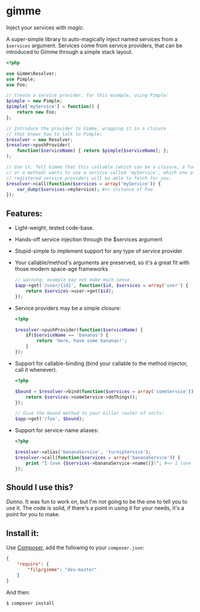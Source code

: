 # gimme

Inject your services with *magic*.

A super-simple library to auto-magically inject named services from a `$services` argument. Services
come from service providers, that can be introduced to Gimme through a simple stack layout.

```php
<?php

use Gimme\Resolver;
use Pimple;
use Foo;

// Create a service provider, for this example, using Pimple:
$pimple = new Pimple;
$pimple['myService'] = function() {
    return new Foo;
};

// Introduce the provider to Gimme, wrapping it in a closure
// that knows how to talk to Pimple:
$resolver = new Resolver;
$resolver->pushProvider(
    function($serviceName) { return $pimple[$serviceName]; };
);

// Use it. Tell Gimme that this callable (which can be a closure, a function
// or a method) wants to use a service called 'myService', which one of the
// registered service providers will be able to fetch for you.
$resolver->call(function($services = array('myService')) {
    var_dump($services->myService); #=> instance of Foo
});
```

## Features:

- Light-weight, tested code-base.
- Hands-off service injection through the $services argument
- Stupid-simple to implement support for any type of service provider
- Your callable/method's arguments are preserved, so it's a great fit with those modern space-age frameworks

    ```php
    // warning: example may not make much sense
    $app->get('/user/{id}', function($id, $services = array('user') {
        return $services->user->get($id);
    });
    ```

- Service providers may be a simple closure:

    ```php
    <?php

    $resolver->pushProvider(function($serviceName) {
        if($serviceName == 'bananas') {
            return 'Here, have some bananas!';
        }
    });
    ```

- Support for callable-binding (bind your callable to the method injector, call it whenever).

    ```php
    <?php

    $bound = $resolver->bind(function($services = array('someService')) {
        return $services->someService->doThings();
    });

    // Give the bound method to your killer router of sorts:
    $app->get('/foo', $bound);
    ```

- Support for service-name aliases:

    ```php
    <?php

    $resolver->alias('bananaService', 'turnipService');
    $resolver->call(function($services = array('bananaService')) {
        print "I love {$services->bananaService->name()}!"; #=> I love turnip!
    });
    ```

## Should I use this?

*Dunno*. It was fun to work on, but I'm not going to be the one to tell you to use it. The code
is solid, if there's a point in using it for your needs, it's a point for you to make.

## Install it:

Use [Composer](http://getcomposer.org), add the following to your `composer.json`:

```json
{
    "require": {
        "filp/gimme": "dev-master"
    }
}
```

And then:

```bash
$ composer install
```
